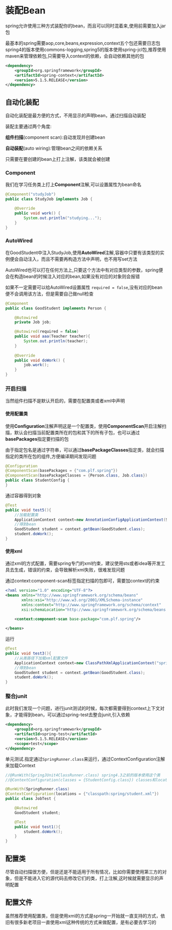 # 装配Bean

spring允许使用三种方式装配你的bean，而且可以同时混着来,使用前需要加入jar包

最基本的spring需要aop,core,beans,expression,context五个包还需要日志包spring4的版本使用commons-logging,spring5的版本使用spring-jcl包,推荐使用maven来管理依赖包,只需要导入context的依赖，会自动依赖其他的包

```xml
<dependency>
    <groupId>org.springframework</groupId>
    <artifactId>spring-context</artifactId>
    <version>5.1.5.RELEASE</version>
</dependency>
```

## 自动化装配

自动化装配是最方便的方式，不用显示的声明bean，通过扫描自动装配

装配主要通过两个角度:

**组件扫描**(component scan):自动发现并创建bean

**自动装配**(auto wiring):管理bean之间的依赖关系

只需要在要创建的bean上打上注解，该类就会被创建

### Component

我们在学习任务类上打上**Component**注解,可以设置属性为bean命名

```java
@Component("studyJob")
public class StudyJob implements Job {

    @Override
    public void work() {
        System.out.println("studying...");
    }
}
```

### AutoWired

在GoodStudent中注入StudyJob,使用**AutoWired**注解,容器中只要有该类型的实例便会自动注入，而且不需要再构造方法中声明，也不用写set方法

AutoWired也可以打在任何方法上,只要这个方法中有对应类型的参数，spring便会在构造bean的时候注入对应的bean,如果没有对应的对象则会报错

如果不一定需要可以给AutoWired设置属性 `required = false`,没有对应的bean便不会调用该方法，但是需要自己做null检查

```java
@Component
public class GoodStudent implements Person {

    @Autowired
    private Job job;

    @Autowired(required = false)
    public void aaa(Teacher teacher){
        System.out.println(teacher);
    }
    
    @Override
    public void doWork() {
        job.work();
    }
}
```

### 开启扫描

当然组件扫描不是默认开启的，需要在配置类或者xml中声明

#### 使用配置类

使用**Configuration**注解声明这是一个配置类，使用**ComponentScan**开启注解扫描，默认会扫描当前配置类所在的包和其下的所有子包，也可以通过**basePackages**指定要扫描的包

由于指定包名是通过字符串，可以通过**basePackageClasses**指定类，就会扫描指定的类所在包的组件,方便编译期间发现问题

```java
@Configuration
@ComponentScan(basePackages = {"com.plf.spring"})
@ComponentScan(basePackageClasses = {Person.class, Job.class})
public class StudentConfig {
}
```

通过容器得到对象

```java
@Test
public void test5(){
    //加载配置类
    ApplicationContext context=new AnnotationConfigApplicationContext(StudentConfig.class);
    //得到bean
    GoodStudent student = context.getBean(GoodStudent.class);
    student.doWork();
}
```

#### 使用xml

通过xml的方式配置，需要spring专门的xml约束，建议使用sts或者idea等开发工具去生成，错误的约束，会导致解析xml失败，很难发现问题

通过context:component-scan标签指定扫描的包即可，需要加context的约束

```xml
<?xml version="1.0" encoding="UTF-8"?>
<beans xmlns="http://www.springframework.org/schema/beans"
       xmlns:xsi="http://www.w3.org/2001/XMLSchema-instance"
       xmlns:context="http://www.springframework.org/schema/context"
       xsi:schemaLocation="http://www.springframework.org/schema/beans http://www.springframework.org/schema/beans/spring-beans.xsd http://www.springframework.org/schema/context http://www.springframework.org/schema/context/spring-context.xsd">

    <context:component-scan base-package="com.plf.spring"/>
    
</beans>
```

运行

```java
@Test
public void test3(){
    //从类路径下加载xml配置文件
    ApplicationContext context=new ClassPathXmlApplicationContext("spring/student.xml");
    //得到bean
    GoodStudent student = context.getBean(GoodStudent.class);
    student.doWork();
}
```

### 整合junit

此时我们发现一个问题，进行junit测试的时候，每次都需要得到context上下文对象，才能得到bean，可以通过spring-test去整合junit,引入依赖

```xml
<dependency>
    <groupId>org.springframework</groupId>
    <artifactId>spring-test</artifactId>
    <version>5.1.5.RELEASE</version>
    <scope>test</scope>
</dependency>
```

单元测试.指定通过`SpringRunner.class`来运行，通过ContextConfiguration注解来加载Context

```java
//@RunWith(SpringJUnit4ClassRunner.class) spring4.3之前的版本使用这个类
//@ContextConfiguration(classes = {StudentConfig.class}) classes和locations不能同时使用

@RunWith(SpringRunner.class)
@ContextConfiguration(locations = {"classpath:spring/student.xml"})
public class JobTest {

    @Autowired
    GoodStudent student;

    @Test
    public void test1(){
        student.doWork();
    }
}
```



## 配置类

尽管自动扫描很方便，但是还是不能适用于所有情况，比如你需要使用第三方的对象，但是不能进入它的源代码去修改它们的类，打上注解,这时候就需要显示的声明配置

## 配置文件

虽然推荐使用配置类，但是使用xml的方式是spring一开始就一直支持的方式，依旧有很多新老项目一直使用xml这种传统的方式来做配置，是有必要去学习的

